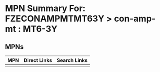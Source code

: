 



# MPN Summary For: FZECONAMPMTMT63Y > con-amp-mt : MT6-3Y

## MPNs
  

|MPN|Direct Links|Search Links|
| :--- | :--- | :--- |
||||
